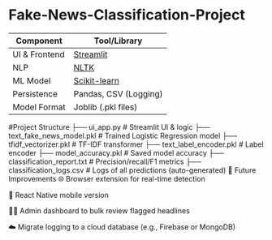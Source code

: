 ﻿# Fake-News-Classification-Project
| Component     | Tool/Library                              |
| ------------- | ----------------------------------------- |
| UI & Frontend | [Streamlit](https://streamlit.io/)        |
| NLP           | [NLTK](https://www.nltk.org/)             |
| ML Model      | [Scikit-learn](https://scikit-learn.org/) |
| Persistence   | Pandas, CSV (Logging)                     |
| Model Format  | Joblib (.pkl files)                       |

#Project Structure
├── ui_app.py                   # Streamlit UI & logic
├── text_fake_news_model.pkl    # Trained Logistic Regression model
├── tfidf_vectorizer.pkl        # TF-IDF transformer
├── text_label_encoder.pkl      # Label encoder
├── model_accuracy.pkl          # Saved model accuracy
├── classification_report.txt   # Precision/recall/F1 metrics
├── classification_logs.csv     # Logs of all predictions (auto-generated)
📌 Future Improvements
🌐 Browser extension for real-time detection

📱 React Native mobile version

🧑‍💻 Admin dashboard to bulk review flagged headlines

☁️ Migrate logging to a cloud database (e.g., Firebase or MongoDB)
